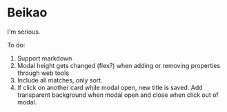 # Beikao
I'm serious.

To do:
1. Support markdown
2. Modal height gets changed (flex?) when adding or removing properties through web tools
3. Include all matches, only sort.
4. If click on another card while modal open, new title is saved. Add transparent background when modal open and close when click out of modal.
